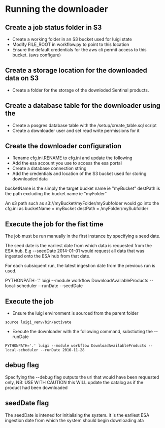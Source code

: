 # Running the downloader 
## Create a job status folder in S3
- Create a working folder in an S3 bucket used for luigi state
- Modify FILE_ROOT in workflow.py to point to this location
- Ensure the default credentials for the aws cli permit access to this bucket. (aws configure)

## Create a storage location for the downloaded data on S3
- Create a folder for the storage of the downloded Sentinal products.

## Create a database table for the downloader using the
- Create a posgres database table with the /setup/create_table.sql script 
- Create a downloader user and set read write permissions for it

## Create the downloader configuration
- Rename cfg.ini.RENAME to cfg.ini and update the following
- Add the esa account you use to access the esa portal
- Create a database connection string
- Add the credentials and location of the S3 bucket used for storing downloaded data

bucketName is the simply the target bucket name ie "myBucket"
destPath is the path excluding the bucket name ie "myFolder"

An s3 path such as s3://myBucket/myFolder/mySubfolder would go into the cfg.ini as
bucketName = myBucket
destPath = /myFolder/mySubfolder

## Execute the job for the fist time
The job must be run manually in the first instance by specifying a seed date. 

The seed date is the earliest date from which data is requested from the ESA hub.
E.g --seedDate 2014-01-01 would request all data that was ingested onto the ESA hub from that date.

For each subsiquent run, the latest ingestion date from the previous run is used.

PYTHONPATH='.' luigi --module workflow DownloadAvailableProducts --local-scheduler --runDate <todays date in yyyy-mm-dd> --seedDate <seed date in yyyy-mm-dd>

## Execute the job
- Ensure the luigi environment is sourced from the parent folder
```
source luigi_venv/bin/activate
```
- Execute the downloader with the following command, substiuting the --runDate 
```
PYTHONPATH='.' luigi --module workflow DownloadAvailableProducts --local-scheduler --runDate 2016-11-28
```
## debug flag
Specifying the --debug flag outputs the url that would have been requested only,
NB: USE WITH CAUTION this WILL update the catalog as if the product had been downloaded

## seedDate flag
The seedDate is intened for initialising the system. It is the earliest ESA ingestion date from which the system should begin downloading ata

